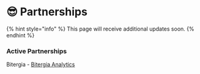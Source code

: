 # 😎 Partnerships

{% hint style="info" %}
This page will receive additional updates soon.
{% endhint %}

### Active Partnerships

Bitergia - [Bitergia Analytics](https://bitergia.com/)
